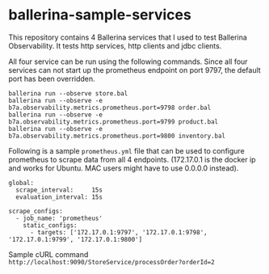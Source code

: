 # ballerina-sample-services

This repository contains 4 Ballerina services that I used to test Ballerina Observability.
It tests http services, http clients and jdbc clients.

All four service can be run using the following commands.
Since all four services can not start up the prometheus endpoint on port 9797, the default port has been overridden.

```
ballerina run --observe store.bal
ballerina run --observe -e b7a.observability.metrics.prometheus.port=9798 order.bal
ballerina run --observe -e b7a.observability.metrics.prometheus.port=9799 product.bal
ballerina run --observe -e b7a.observability.metrics.prometheus.port=9800 inventory.bal
```

Following is a sample `prometheus.yml` file that can be used to configure prometheus to scrape data from all 4 endpoints.
(172.17.0.1 is the docker ip and works for Ubuntu. MAC users might have to use 0.0.0.0 instead).

```
global:
  scrape_interval:     15s
  evaluation_interval: 15s

scrape_configs:
  - job_name: 'prometheus'
    static_configs:
      - targets: ['172.17.0.1:9797', '172.17.0.1:9798', '172.17.0.1:9799', '172.17.0.1:9800']
```

Sample cURL command 
`http://localhost:9090/StoreService/processOrder?orderId=2`
